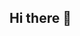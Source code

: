## Hi there 👋

<!--
**Alhe1712/Alhe1712** is a ✨ _special_ ✨ repository because its `README.md` (this file) appears on your GitHub profile.

Here are some ideas to get you started:

🎓 Ingeniera en Alimentos | 📊 Analista de Datos
Apasionada por convertir datos en decisiones.
Me encanta explorar, visualizar y comunicar datos de forma clara y efectiva.

💼 Sobre mí
Soy Ingeniera en Alimentos con formación y experiencia en análisis de datos. He trabajado con herramientas como Python, SQL, Excel y Power BI para resolver problemas reales en la industria alimentaria y otros sectores. Me interesa la intersección entre los datos y las decisiones estratégicas.

🛠️ Habilidades
Lenguajes: Python (Pandas, NumPy, Matplotlib, Seaborn), SQL, R
Visualización: Power BI, Tableau, Matplotlib, Seaborn
Análisis: Estadística, limpieza y modelado de datos
Otros: Git, Excel avanzado, Jupyter Notebooks
-->
